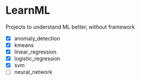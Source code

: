 # LearnML
Projects to understand ML better, without framework

- [x] anomaly_detection
- [x] kmeans
- [x] linear_regression
- [x] logistic_regression
- [x] svm
- [ ] neural_network

